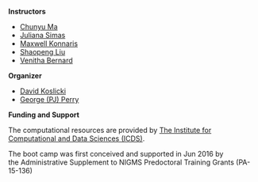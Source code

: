 
**Instructors**

* [Chunyu Ma][chunyu]
* [Juliana Simas][juliana]
* [Maxwell Konnaris][maxwell]
* [Shaopeng Liu][shaopeng]
* [Venitha Bernard][venitha]

[chunyu]: https://www.huck.psu.edu/people/chunyu-ma
[juliana]: https://www.huck.psu.edu/people/juliana-simas-coutinho-barbosa
[maxwell]: https://www.huck.psu.edu/people/maxwell-konnaris
[shaopeng]: https://www.huck.psu.edu/people/shaopeng-liu
[venitha]: https://www.huck.psu.edu/people/venitha-bernard

**Organizer**

* [David Koslicki][dk]
* [George (PJ) Perry][pj]

[pj]: https://science.psu.edu/bio/people/ghp3
[dk]: https://www.huck.psu.edu/people/david-koslicki

**Funding and Support**

The computational resources are provided by [The Institute for Computational and Data Sciences (ICDS)](https://www.icds.psu.edu/).

The boot camp was first conceived and supported in Jun 2016 by the Administrative Supplement to NIGMS Predoctoral Training Grants (PA-15-136)
